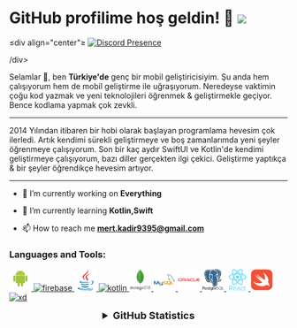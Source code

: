 <h1>GitHub profilime hoş geldin! 👀 <img src="https://media.giphy.com/media/Q7LHmoFwVP6Yc1swZs/giphy.gif" height="30px"></h1>



≤div align="center"≥
[![Discord Presence](https://lanyard.cnrad.dev/api/440239378158059532)](https://discord.com/users/440239378158059532)

/div>


Selamlar 👋, ben **Türkiye'de** genç bir mobil geliştiricisiyim. Şu anda hem çalışıyorum hem de mobil geliştirme ile uğraşıyorum. Neredeyse vaktimin çoğu kod yazmak ve yeni teknolojileri öğrenmek & geliştirmekle geçiyor. Bence kodlama yapmak çok zevkli.

---

2014 Yılından itibaren bir hobi olarak başlayan programlama hevesim çok ilerledi. Artık kendimi sürekli geliştirmeye ve boş zamanlarımda yeni şeyler öğrenmeye çalışıyorum. Son bir kaç aydır SwiftUI ve Kotlin'de kendimi geliştirmeye çalışıyorum, bazı diller gerçekten ilgi çekici. Geliştirme yaptıkça & bir şeyler öğrendikçe hevesim artıyor.

---


- 🔭 I’m currently working on **Everything**

- 🌱 I’m currently learning **Kotlin,Swift**

- 📫 How to reach me **mert.kadir9395@gmail.com**


<h3 align="left">Languages and Tools:</h3>
<p align="left"> <a href="https://developer.android.com" target="_blank" rel="noreferrer"> <img src="https://raw.githubusercontent.com/devicons/devicon/master/icons/android/android-original-wordmark.svg" alt="android" width="40" height="40"/> </a> <a href="https://firebase.google.com/" target="_blank" rel="noreferrer"> <img src="https://www.vectorlogo.zone/logos/firebase/firebase-icon.svg" alt="firebase" width="40" height="40"/> </a> <a href="https://www.java.com" target="_blank" rel="noreferrer"> <img src="https://raw.githubusercontent.com/devicons/devicon/master/icons/java/java-original.svg" alt="java" width="40" height="40"/> </a> <a href="https://kotlinlang.org" target="_blank" rel="noreferrer"> <img src="https://www.vectorlogo.zone/logos/kotlinlang/kotlinlang-icon.svg" alt="kotlin" width="40" height="40"/> </a> <a href="https://www.mongodb.com/" target="_blank" rel="noreferrer"> <img src="https://raw.githubusercontent.com/devicons/devicon/master/icons/mongodb/mongodb-original-wordmark.svg" alt="mongodb" width="40" height="40"/> </a> <a href="https://www.mysql.com/" target="_blank" rel="noreferrer"> <img src="https://raw.githubusercontent.com/devicons/devicon/master/icons/mysql/mysql-original-wordmark.svg" alt="mysql" width="40" height="40"/> </a> <a href="https://www.oracle.com/" target="_blank" rel="noreferrer"> <img src="https://raw.githubusercontent.com/devicons/devicon/master/icons/oracle/oracle-original.svg" alt="oracle" width="40" height="40"/> </a> <a href="https://www.postgresql.org" target="_blank" rel="noreferrer"> <img src="https://raw.githubusercontent.com/devicons/devicon/master/icons/postgresql/postgresql-original-wordmark.svg" alt="postgresql" width="40" height="40"/> </a> <a href="https://reactjs.org/" target="_blank" rel="noreferrer"> <img src="https://raw.githubusercontent.com/devicons/devicon/master/icons/react/react-original-wordmark.svg" alt="react" width="40" height="40"/> </a> <a href="https://developer.apple.com/swift/" target="_blank" rel="noreferrer"> <img src="https://raw.githubusercontent.com/devicons/devicon/master/icons/swift/swift-original.svg" alt="swift" width="40" height="40"/> </a> <a href="https://www.adobe.com/products/xd.html" target="_blank" rel="noreferrer"> <img src="https://cdn.worldvectorlogo.com/logos/adobe-xd.svg" alt="xd" width="40" height="40"/> </a> </p>

<details align="center">
  <summary style="font-weight: bold; font-size: 18px">GitHub Statistics</summary>
  <img src="https://github-readme-streak-stats.herokuapp.com/?user=itsmertkadir&theme=monokai&hide_border=true">
</details>


